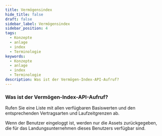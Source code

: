 ```yaml
---
title: Vermögensindex
hide_title: false
draft: false
sidebar_label: Vermögensindex
sidebar_position: 4
tags:
  - Konzepte
  - anlage
  - index
  - Terminologie
keywords:
  - Konzepte
  - anlage
  - index
  - Terminologie
description: Was ist der Vermögen-Index-API-Aufruf?
---
```


### Was ist der Vermögen-Index-API-Aufruf?

Rufen Sie eine Liste mit allen verfügbaren Basiswerten und den entsprechenden Vertragsarten und Laufzeitgrenzen ab.

Wenn der Benutzer eingeloggt ist, werden nur die Assets zurückgegeben, die für das Landungsunternehmen dieses Benutzers verfügbar sind.
